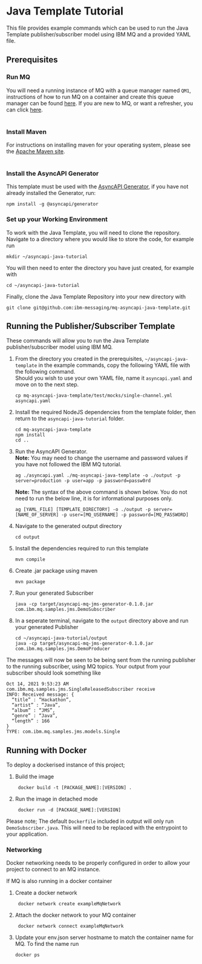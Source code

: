 Java Template Tutorial
===

This file provides example commands which can be used to run the Java Template publisher/subscriber model using IBM MQ and a provided YAML file.

## Prerequisites

### Run MQ
You will need a running instance of MQ with a queue manager named `QM1`, instructions of how to run MQ on a container and create this queue manager can be found [here](https://developer.ibm.com/tutorials/mq-connect-app-queue-manager-containers/). If you are new to MQ, or want a refresher, you can click [here](https://ibm.biz/learn-mq).
<br></br>

### Install Maven
For instructions on installing maven for your operating system, please see the [Apache Maven site](https://maven.apache.org/install.html).
<br></br>

### Install the AsyncAPI Generator
This template must be used with the [AsyncAPI Generator](https://github.com/asyncapi/generator/), if you have not already installed the Generator, run:
```
npm install -g @asyncapi/generator
```
### Set up your Working Environment
To work with the Java Template, you will need to clone the repository. Navigate to a directory where you would like to store the code, for example run
```
mkdir ~/asyncapi-java-tutorial
```
You will then need to enter the directory you have just created, for example with
```
cd ~/asyncapi-java-tutorial
```

Finally, clone the Java Template Repository into your new directory with
```
git clone git@github.com:ibm-messaging/mq-asyncapi-java-template.git
```

## Running the Publisher/Subscriber Template
These commands will allow you to run the Java Template publisher/subscriber model using IBM MQ. 
1. From the directory you created in the prerequisites, `~/asyncapi-java-template` in the example commands, copy the following YAML file with the following command.
<br>Should you wish to use your own YAML file, name it `asyncapi.yaml` and move on to the next step.
    ```
    cp mq-asyncapi-java-template/test/mocks/single-channel.yml asyncapi.yaml
    ```
2. Install the required NodeJS dependencies from the template folder, then return to the `asyncapi-java-tutorial` folder.
    ```
    cd mq-asyncapi-java-template
    npm install
    cd ..
    ```
3. Run the AsyncAPI Generator. <br>**Note:** You may need to change the username and password values if you have not followed the IBM MQ tutorial.
    ```
    ag ./asyncapi.yaml ./mq-asyncapi-java-template -o ./output -p server=production -p user=app -p password=passw0rd
    ```
    **Note:** The syntax of the above command is shown below. You do not need to run the below line, it is for informational purposes only.
    ```
    ag [YAML_FILE] [TEMPLATE_DIRECTORY] -o ./output -p server=[NAME_OF_SERVER] -p user=[MQ_USERNAME] -p password=[MQ_PASSWORD]
    ```
4. Navigate to the generated output directory
    ```
    cd output
    ```
5. Install the dependencies required to run this template
    ```
    mvn compile 
    ```
6. Create .jar package using maven
    ```
    mvn package
    ```
7. Run your generated Subscriber
    ```
    java -cp target/asyncapi-mq-jms-generator-0.1.0.jar com.ibm.mq.samples.jms.DemoSubscriber
    ```
8. In a seperate terminal, navigate to the `output` directory above and run your generated Publisher   
    ```
    cd ~/asyncapi-java-tutorial/output
    java -cp target/asyncapi-mq-jms-generator-0.1.0.jar com.ibm.mq.samples.jms.DemoProducer
    ```

The messages will now be seen to be being sent from the running publisher to the running subscriber, using MQ topics. Your output from your subscriber should look something like
```
Oct 14, 2021 9:53:23 AM com.ibm.mq.samples.jms.SingleReleasedSubscriber receive
INFO: Received message: {
  “title” : “Hackathon”,
  “artist” : “Java”,
  “album” : “JMS”,
  “genre” : “Java”,
  “length” : 166
}
TYPE: com.ibm.mq.samples.jms.models.Single
```

## Running with Docker
To deploy a dockerised instance of this project;

1. Build the image
   ```
    docker build -t [PACKAGE_NAME]:[VERSION] .
   ``` 

2. Run the image in detached mode
   ```
    docker run -d [PACKAGE_NAME]:[VERSION]
   ``` 

Please note; The default `Dockerfile` included in output will only run `DemoSubscriber.java`. This will need to be replaced with the entrypoint to your application. 

### Networking
Docker networking needs to be properly configured in order to allow your project to connect to an MQ instance. 

If MQ is also running in a docker container
1. Create a docker network
   ```
    docker network create exampleMqNetwork
   ``` 
2. Attach the docker network to your MQ container
   ```
    docker network connect exampleMqNetwork
   ``` 
3. Update your env.json server hostname to match the container name for MQ. To find the name run
   ```
   docker ps
   ```
